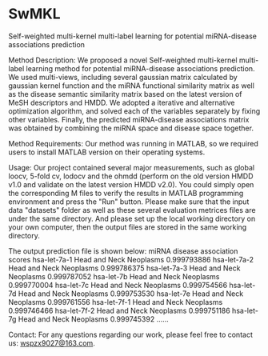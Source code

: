 # SwMKL
Self-weighted multi-kernel multi-label learning for potential miRNA-disease associations prediction

Method Description:
We proposed a novel Self-weighted multi-kernel multi-label learning method for potential miRNA-disease associations prediction. We used multi-views, including several gaussian matrix calculated by gaussian kernel function and the miRNA functional similarity matrix as well as the disease semantic similarity matrix based on the latest version of MeSH descriptors and HMDD. We adopted a iterative and alternative optimization algorithm, and solved each of the variables separately by fixing other variables. Finally, the predicted miRNA-disease associations matrix was obtained by combining the miRNA space and disease space together.

Method Requirements:
Our method was running in MATLAB, so we required users to install MATLAB version on their operating systems.

Usage:
Our project contained several major measurements, such as global loocv, 5-fold cv, lodocv and the ohmdd (perform on the old version HMDD v1.0 and validate on the latest version HMDD v2.0). You could simply open the corresponding M files to verify the results in MATLAB programming environment and press the "Run" button. Please make sure that the input data "datasets" folder as well as these several evaluation metrices files are under the same directory. And please set up the local working directory on your own computer, then the output files are stored in the same working directory.

The output prediction file is shown below:
miRNA disease association scores
hsa-let-7a-1   Head and Neck Neoplasms  0.999793886
hsa-let-7a-2   Head and Neck Neoplasms  0.999786375
hsa-let-7a-3   Head and Neck Neoplasms  0.999787052
hsa-let-7b     Head and Neck Neoplasms  0.999770004
hsa-let-7c     Head and Neck Neoplasms  0.999754566
hsa-let-7d     Head and Neck Neoplasms  0.999753530
hsa-let-7e     Head and Neck Neoplasms  0.999761556
hsa-let-7f-1   Head and Neck Neoplasms  0.999746466
hsa-let-7f-2   Head and Neck Neoplasms  0.999751186
hsa-let-7g     Head and Neck Neoplasms  0.999745392
......

Contact:
For any questions regarding our work, please feel free to contact us: wspzx9027@163.com.
